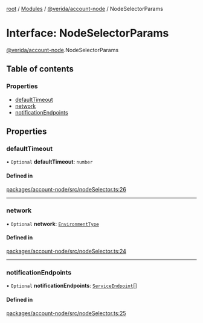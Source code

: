 [root](../README.md) / [Modules](../modules.md) / [@verida/account-node](../modules/verida_account_node.md) / NodeSelectorParams

# Interface: NodeSelectorParams

[@verida/account-node](../modules/verida_account_node.md).NodeSelectorParams

## Table of contents

### Properties

- [defaultTimeout](verida_account_node.NodeSelectorParams.md#defaulttimeout)
- [network](verida_account_node.NodeSelectorParams.md#network)
- [notificationEndpoints](verida_account_node.NodeSelectorParams.md#notificationendpoints)

## Properties

### defaultTimeout

• `Optional` **defaultTimeout**: `number`

#### Defined in

[packages/account-node/src/nodeSelector.ts:26](https://github.com/verida/verida-js/blob/a690f60/packages/account-node/src/nodeSelector.ts#L26)

___

### network

• `Optional` **network**: [`EnvironmentType`](../enums/verida_account_node._internal_.EnvironmentType.md)

#### Defined in

[packages/account-node/src/nodeSelector.ts:24](https://github.com/verida/verida-js/blob/a690f60/packages/account-node/src/nodeSelector.ts#L24)

___

### notificationEndpoints

• `Optional` **notificationEndpoints**: [`ServiceEndpoint`](../modules/verida_account_node._internal_.md#serviceendpoint)[]

#### Defined in

[packages/account-node/src/nodeSelector.ts:25](https://github.com/verida/verida-js/blob/a690f60/packages/account-node/src/nodeSelector.ts#L25)
